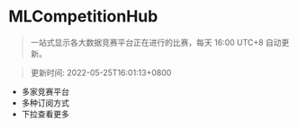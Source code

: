 # MLCompetitionHub

> 一站式显示各大数据竞赛平台正在进行的比赛，每天 16:00 UTC+8 自动更新。
  
> 更新时间: 2022-05-25T16:01:13+0800 

* 多家竞赛平台
* 多种订阅方式
* 下拉查看更多